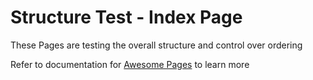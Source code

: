 # Structure Test - Index Page

These Pages are testing the overall structure and control over ordering

Refer to documentation for [Awesome Pages](https://squidfunk.github.io/mkdocs-material/plugins/awesome-pages/) to learn more
